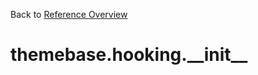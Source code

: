 
Back to [Reference Overview](https://github.com/pyrustic/themebase/blob/master/docs/reference/README.md)

# themebase.hooking.\_\_init\_\_



<br>


